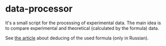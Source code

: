 # data-processor
It's a small script for the processing of experimental data.
The main idea is to compare experimental and theoretical
(calculated by the formula) data.

See [the article][formula] about deducing of the used
formula (only in Russian).

[formula]: https://fiz.1september.ru/article.php?ID=200500509

